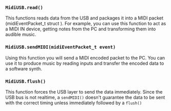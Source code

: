 ### `MidiUSB.read()`

This functions reads data from the USB and packages it into a MIDI packet (midiEventPacket_t struct ). For example, you can use this function to act as a MIDI IN device, getting notes from the PC and transforming them into audible music.

### `MidiUSB.sendMIDI(midiEventPacket_t event)`
Using this function you will send a MIDI encoded packet to the PC. You can use it to produce music by reading inputs and transfer the encoded data to a software synth.

### `MidiUSB.flush()`

This function forces the USB layer to send the data immediately. Since the USB bus is not realtime, a `sendMIDI()` doesn't guarantee the data to be sent with the correct timing unless immediately followed by a `flush()`